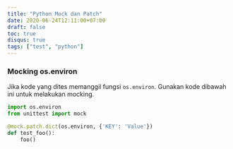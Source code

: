 ```yaml
---
title: "Python Mock dan Patch"
date: 2020-06-24T12:11:00+07:00
draft: false
toc: true
disqus: true
tags: ["test", "python"]
---
```


### Mocking os.environ

Jika kode yang dites memanggil fungsi `os.environ`. Gunakan kode dibawah ini untuk melakukan mocking.

```python
import os.environ
from unittest import mock

@mock.patch.dict(os.environ, {'KEY': 'Value'})
def test_foo():
    foo()
```
